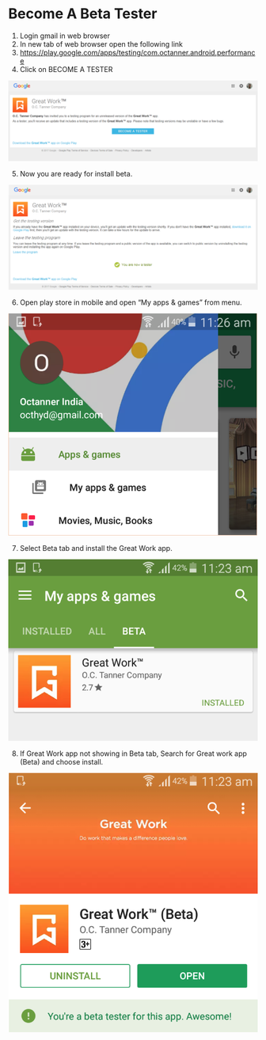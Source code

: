 # Become A Beta Tester

1.	Login gmail in web browser
2.	In new tab of web browser open the following link
3.	https://play.google.com/apps/testing/com.octanner.android.performance
4.	Click on BECOME A TESTER

![alt text](./assets/become-a-tester.png)

5.	Now you are ready for install beta.

![alt text](./assets/now-a-tester.png)

6. Open play store in mobile and open “My apps & games” from menu.

![alt text](./assets/myapps.png)

7. Select Beta tab and install the Great Work app.

![alt text](./assets/beta-apps.png)

8. If Great Work app not showing in Beta tab, Search for Great work app (Beta) and choose install.

![alt text](./assets/beta-app-installed.png)


